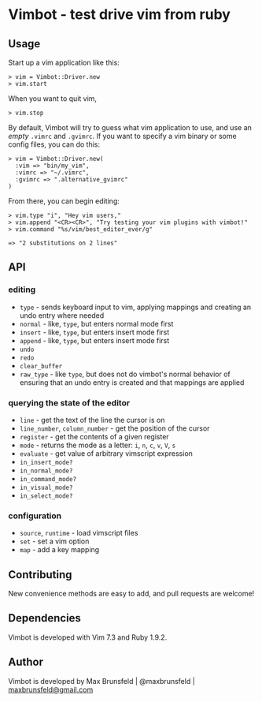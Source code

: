 # Vimbot - test drive vim from ruby

## Usage

Start up a vim application like this:

    > vim = Vimbot::Driver.new
    > vim.start

When you want to quit vim,

    > vim.stop

By default, Vimbot will try to guess what vim application to use,
and use an *empty* `.vimrc` and `.gvimrc`. If you want to specify a
vim binary or some config files, you can do this:

    > vim = Vimbot::Driver.new(
      :vim => "bin/my_vim",
      :vimrc => "~/.vimrc",
      :gvimrc => ".alternative_gvimrc"
    )

From there, you can begin editing:

    > vim.type "i", "Hey vim users,"
    > vim.append "<CR><CR>", "Try testing your vim plugins with vimbot!"
    > vim.command "%s/vim/best_editor_ever/g"

    => "2 substitutions on 2 lines"

## API

### editing

- `type` - sends keyboard input to vim,
  applying mappings and creating an undo entry where needed
- `normal` - like, `type`, but enters normal mode first
- `insert` - like, `type`, but enters insert mode first
- `append` - like, `type`, but enters insert mode first
- `undo`
- `redo`
- `clear_buffer`
- `raw_type` - like `type`, but does not do vimbot's normal
  behavior of ensuring that an undo entry is created and
  that mappings are applied

### querying the state of the editor

- `line` - get the text of the line the cursor is on
- `line_number`, `column_number` - get the position of the cursor
- `register` - get the contents of a given register
- `mode` - returns the mode as a letter: `i`, `n`, `c`, `v`, `V`, `s`
- `evaluate` - get value of arbitrary vimscript expression
- `in_insert_mode?`
- `in_normal_mode?`
- `in_command_mode?`
- `in_visual_mode?`
- `in_select_mode?`

### configuration
- `source`, `runtime` - load vimscript files
- `set` - set a vim option
- `map` - add a key mapping

## Contributing
New convenience methods are easy to add, and pull requests are welcome!

## Dependencies
Vimbot is developed with Vim 7.3 and Ruby 1.9.2.

## Author
Vimbot is developed by Max Brunsfeld | @maxbrunsfeld | maxbrunsfeld@gmail.com
